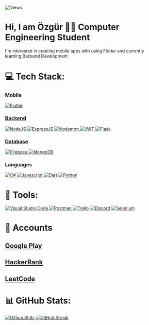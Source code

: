 ![Views](https://komarev.com/ghpvc/?username=your-github-Ozgur-Ulusoy)

<h1 aligment='Center'> Hi, I am Özgür 👨‍💻 Computer Engineering Student</h1>
I'm interested in creating mobile apps with using Flutter and currently learning Backend Development

# 💻 Tech Stack:
<h3>Mobile</h3>
<a href="https://flutter.dev" target="_blank" rel=”noopener”> <img src="https://img.shields.io/badge/Flutter-%2302569B.svg?style=for-the-badge&logo=Flutter&logoColor=white" alt="Flutter"/</a>

</br>

<h3>Backend</h3>
<a href="https://nodejs.org/en/about" target="_blank" rel=”noopener”> <img src="https://img.shields.io/badge/node.js-6DA55F?style=for-the-badge&logo=node.js&logoColor=white" alt="NodeJS"/</a>
<a href="https://expressjs.com" target="_blank" rel=”noopener”> <img src="https://img.shields.io/badge/express.js-%23404d59.svg?style=for-the-badge&logo=express&logoColor=%2361DAFB" alt="ExpressJS"/> </a>
<a href="https://www.npmjs.com/package/nodemon" target="_blank" rel=”noopener”> <img src="https://img.shields.io/badge/NODEMON-%23323330.svg?style=for-the-badge&logo=nodemon&logoColor=%BBDEAD" alt="Nodemon"/</a>
<a href="https://www.npmjs.com/package/jsonwebtoken" target="_blank" rel=”noopener”> <img src="https://img.shields.io/badge/JWT-black?style=for-the-badge&logo=JSON%20web%20tokens" alt="JWT"/</a>
<a href="https://flask.palletsprojects.com/en/3.0.x/" target="_blank" rel=”noopener”> <img src="https://img.shields.io/badge/flask-%23000.svg?style=for-the-badge&logo=flask&logoColor=white" alt="Flask"/</a>

<br/>

<h3>Database</h3>
<a href="https://firebase.google.com" target="_blank" rel=”noopener”> <img src="https://img.shields.io/badge/Firebase-039BE5?style=for-the-badge&logo=Firebase&logoColor=white" alt="Firebase"/> </a>
<a href="https://www.mongodb.com" target="_blank" rel=”noopener”> <img src="https://img.shields.io/badge/MongoDB-%234ea94b.svg?style=for-the-badge&logo=mongodb&logoColor=white" alt="MongoDB"/> </a>

<h3>Languages</h3>
<a href="https://learn.microsoft.com/en-us/dotnet/csharp/" target="_blank" rel=”noopener”> <img src="https://img.shields.io/badge/c%23-%23239120.svg?style=for-the-badge&logo=c-sharp&logoColor=white" alt="C#"/> </a>
<a href="https://developer.mozilla.org/en-US/docs/Web/JavaScript" target="_blank" rel=”noopener”> <img src="https://img.shields.io/badge/javascript-%23323330.svg?style=for-the-badge&logo=javascript&logoColor=%23F7DF1E" alt="Javascript"/> </a>
<a href="https://dart.dev" target="_blank" rel=”noopener”> <img src="https://img.shields.io/badge/dart-%230175C2.svg?style=for-the-badge&logo=dart&logoColor=white" alt="Dart"/> </a> 
<a href="https://www.python.org" target="_blank" rel=”noopener”> <img src="https://img.shields.io/badge/python-3670A0?style=for-the-badge&logo=python&logoColor=ffdd54" alt="Python"/> </a> 

<br/>

# 🔧 Tools:

<a href="https://code.visualstudio.com" target="_blank" rel=”noopener”> <img src="https://img.shields.io/badge/Visual%20Studio%20Code-0078d7.svg?style=for-the-badge&logo=visual-studio-code&logoColor=white" alt="Visual Studio Code"/> </a> 
<a href="https://www.postman.com" target="_blank" rel=”noopener”> <img src="https://img.shields.io/badge/Postman-FF6C37?style=for-the-badge&logo=postman&logoColor=white" alt="Postman"/> </a> 
<a href="https://trello.com/home" target="_blank" rel=”noopener”> <img src="https://img.shields.io/badge/Trello-%23026AA7.svg?style=for-the-badge&logo=Trello&logoColor=white" alt="Trello"/></a>
<a href="https://discord.com" target="_blank" rel=”noopener”> <img src="https://img.shields.io/badge/Discord-%235865F2.svg?style=for-the-badge&logo=discord&logoColor=white" alt="Discord"/></a>
<a href="https://www.selenium.dev" target="_blank" rel=”noopener”> <img src="https://img.shields.io/badge/-selenium-%43B02A?style=for-the-badge&logo=selenium&logoColor=white" alt="Selenium"/></a>

# 🔗 Accounts
<h2> <a href = "https://play.google.com/store/apps/developer?id=Özgür+Taylan+Ulusoy" target = "_blank" rel = "noopener" >Google Play</a></h2>
<h2> <a href = "https://www.hackerrank.com/profile/ozgurcoderr" target = "_blank" rel = "noopener" >HackerRank</a></h2>
<h2> <a href = "https://leetcode.com/ozgurcoderr/" target = "_blank" rel = "noopener" >LeetCode</a></h2>


# 📊 GitHub Stats:
[![Github Stats](https://github-readme-stats.vercel.app/api?username=Ozgur-Ulusoy&show_icons=true&theme=radical)](https://github.com/Ozgur-Ulusoy) 
[![GitHub Streak](https://streak-stats.demolab.com/?user=Ozgur-Ulusoy)](https://github.com/Ozgur-Ulusoy) <br/>
